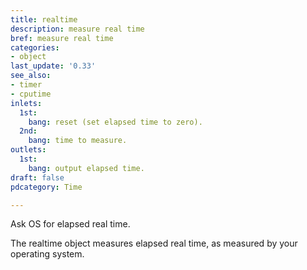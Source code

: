 ```yaml
---
title: realtime
description: measure real time
bref: measure real time
categories:
- object
last_update: '0.33'
see_also:
- timer
- cputime
inlets:
  1st:
    bang: reset (set elapsed time to zero).
  2nd:
    bang: time to measure.
outlets:
  1st:
    bang: output elapsed time.
draft: false
pdcategory: Time

---
```

Ask OS for elapsed real time.

The realtime object measures elapsed real time,  as measured by your operating system.
